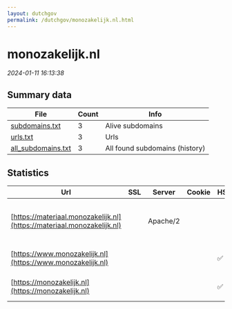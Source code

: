```yaml
---
layout: dutchgov
permalink: /dutchgov/monozakelijk.nl.html
---
```



# monozakelijk.nl
*2024-01-11 16:13:38*
## Summary data


| File       | Count | Info |
|------------|-------|------|
|[subdomains.txt](/data/monozakelijk.nl/subdomains.txt)|3|Alive subdomains|
|[urls.txt](/data/monozakelijk.nl/urls.txt)|3|Urls|
|[all_subdomains.txt](/data/monozakelijk.nl/all_subdomains.txt)|3|All found subdomains (history)|


## Statistics


| Url | SSL | Server | Cookie | HSTS | CSP | XFO | XXP | RP | Tech |Title |
|------------|-------|------|------|------|------|------|------|------|------|------|
|[https://materiaal.monozakelijk.nl](https://materiaal.monozakelijk.nl)| |Apache/2| | | | | | :white_check_mark: |Apache HTTP Server:2 HSTS PHP:7.4.33|Redirecting to h...|
|[https://www.monozakelijk.nl](https://www.monozakelijk.nl)| || |:white_check_mark: | | :white_check_mark: | :white_check_mark: | :white_check_mark: |HSTS Microsoft ASP.NET|Object moved|
|[https://monozakelijk.nl](https://monozakelijk.nl)| || |:white_check_mark: | | :white_check_mark: | :white_check_mark: | :white_check_mark: |HSTS Microsoft ASP.NET|Object moved|